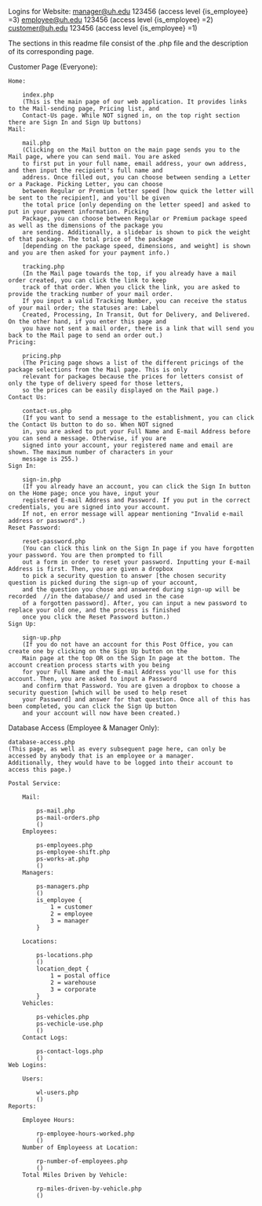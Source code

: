 Logins for Website:
    manager@uh.edu 123456 (access level {is_employee} =3)
    employee@uh.edu 123456 (access level {is_employee} =2)
    customer@uh.edu 123456 (access level {is_employee} =1)
    
    
The sections in this readme file consist of the .php file and the description of its corresponding page. 

Customer Page (Everyone):

    Home:
    
        index.php
        (This is the main page of our web application. It provides links to the Mail-sending page, Pricing list, and
        Contact-Us page. While NOT signed in, on the top right section there are Sign In and Sign Up buttons)
    Mail:
    
        mail.php
        (Clicking on the Mail button on the main page sends you to the Mail page, where you can send mail. You are asked 
        to first put in your full name, email address, your own address, and then input the recipient's full name and 
        address. Once filled out, you can choose between sending a Letter or a Package. Picking Letter, you can choose
        between Regular or Premium letter speed [how quick the letter will be sent to the recipient], and you'll be given
        the total price [only depending on the letter speed] and asked to put in your payment information. Picking 
        Package, you can choose between Regular or Premium package speed as well as the dimensions of the package you 
        are sending. Additionally, a slidebar is shown to pick the weight of that package. The total price of the package
        [depending on the package speed, dimensions, and weight] is shown and you are then asked for your payment info.)
        
        tracking.php
        (In the Mail page towards the top, if you already have a mail order created, you can click the link to keep 
        track of that order. When you click the link, you are asked to provide the tracking number of your mail order. 
        If you input a valid Tracking Number, you can receive the status of your mail order; the statuses are: Label
        Created, Processing, In Transit, Out for Delivery, and Delivered. On the other hand, if you enter this page and
        you have not sent a mail order, there is a link that will send you back to the Mail page to send an order out.)
    Pricing:
    
        pricing.php
        (The Pricing page shows a list of the different pricings of the package selections from the Mail page. This is only 
        relevant for packages because the prices for letters consist of only the type of delivery speed for those letters,
        so the prices can be easily displayed on the Mail page.)
    Contact Us:
        
        contact-us.php
        (If you want to send a message to the establishment, you can click the Contact Us button to do so. When NOT signed
        in, you are asked to put your Full Name and E-mail Address before you can send a message. Otherwise, if you are
        signed into your account, your registered name and email are shown. The maximum number of characters in your
        message is 255.)
    Sign In:
        
        sign-in.php
        (If you already have an account, you can click the Sign In button on the Home page; once you have, input your
        registered E-mail Address and Password. If you put in the correct credentials, you are signed into your account.
        If not, en error message will appear mentioning "Invalid e-mail address or password".)
    Reset Password:
    
        reset-password.php
        (You can click this link on the Sign In page if you have forgotten your password. You are then prompted to fill
        out a form in order to reset your password. Inputting your E-mail Address is first. Then, you are given a dropbox
        to pick a security question to answer [the chosen security question is picked during the sign-up of your account,
        and the question you chose and answered during sign-up will be recorded  //in the database// and used in the case
        of a forgotten password]. After, you can input a new password to replace your old one, and the process is finished
        once you click the Reset Password button.)
    Sign Up:
    
        sign-up.php
        (If you do not have an account for this Post Office, you can create one by clicking on the Sign Up button on the 
        Main page at the top OR on the Sign In page at the bottom. The account creation process starts with you being
        for your Full Name and the E-mail Address you'll use for this account. Then, you are asked to input a Password 
        and confirm that Password. You are given a dropbox to choose a security question [which will be used to help reset
        your Password] and answer for that question. Once all of this has been completed, you can click the Sign Up button
        and your account will now have been created.)

Database Access (Employee & Manager Only):
    
    database-access.php
    (This page, as well as every subsequent page here, can only be accessed by anybody that is an employee or a manager.
    Additionally, they would have to be logged into their account to access this page.)

    Postal Service:

        Mail:
        
            ps-mail.php
            ps-mail-orders.php
            ()
        Employees:
            
            ps-employees.php
            ps-employee-shift.php
            ps-works-at.php
            ()
        Managers:

            ps-managers.php
            ()
            is_employee {
                1 = customer
                2 = employee
                3 = manager
            }

        Locations:
            
            ps-locations.php
            ()
            location_dept {
                1 = postal office
                2 = warehouse
                3 = corporate
            }
        Vehicles:
            
            ps-vehicles.php
            ps-vechicle-use.php
            ()
        Contact Logs:
            
            ps-contact-logs.php
            ()
    Web Logins:

        Users:
            
            wl-users.php
            ()
    Reports:

        Employee Hours:

            rp-employee-hours-worked.php
            ()
        Number of Employeess at Location:
        
            rp-number-of-employees.php
            ()
        Total Miles Driven by Vehicle:
        
            rp-miles-driven-by-vehicle.php
            ()
